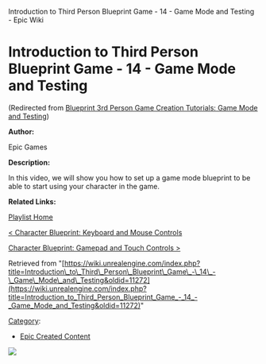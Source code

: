 Introduction to Third Person Blueprint Game - 14 - Game Mode and Testing - Epic Wiki                     

Introduction to Third Person Blueprint Game - 14 - Game Mode and Testing
========================================================================

(Redirected from [Blueprint 3rd Person Game Creation Tutorials: Game Mode and Testing](/index.php?title=Blueprint_3rd_Person_Game_Creation_Tutorials:_Game_Mode_and_Testing&redirect=no "Blueprint 3rd Person Game Creation Tutorials: Game Mode and Testing"))

  

**Author:**

Epic Games

**Description:**

In this video, we will show you how to set up a game mode blueprint to be able to start using your character in the game.

**Related Links:**

[Playlist Home](/Category:Epic_Video_Playlists "Category:Epic Video Playlists")

[< Character Blueprint: Keyboard and Mouse Controls](/Introduction_to_Third_Person_Blueprint_Game_-_13_-_Character_Blueprint:_Keyboard_and_Mouse_Controls "Introduction to Third Person Blueprint Game - 13 - Character Blueprint: Keyboard and Mouse Controls")

[Character Blueprint: Gamepad and Touch Controls >](/Introduction_to_Third_Person_Blueprint_Game_-_15_-_Character_Blueprint:_Gamepad_and_Touch_Controls "Introduction to Third Person Blueprint Game - 15 - Character Blueprint: Gamepad and Touch Controls")

Retrieved from "[https://wiki.unrealengine.com/index.php?title=Introduction\_to\_Third\_Person\_Blueprint\_Game\_-\_14\_-\_Game\_Mode\_and\_Testing&oldid=11272](https://wiki.unrealengine.com/index.php?title=Introduction_to_Third_Person_Blueprint_Game_-_14_-_Game_Mode_and_Testing&oldid=11272)"

[Category](/Special:Categories "Special:Categories"):

*   [Epic Created Content](/Category:Epic_Created_Content "Category:Epic Created Content")

  ![](https://tracking.unrealengine.com/track.png)